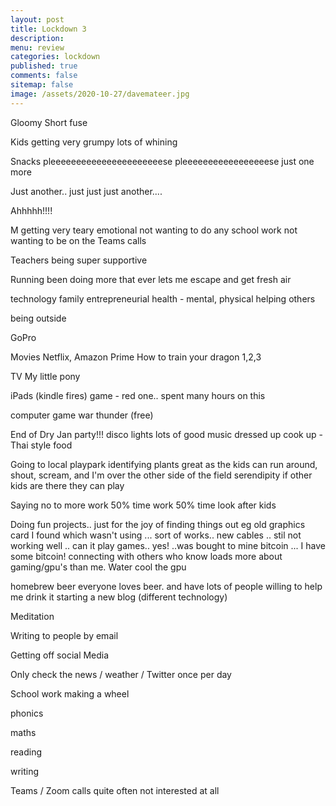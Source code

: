 ```yaml
---
layout: post
title: Lockdown 3 
description: 
menu: review
categories: lockdown
published: true 
comments: false     
sitemap: false
image: /assets/2020-10-27/davemateer.jpg
---
```


<!-- [![alt text](/assets/2020-10-12/db.jpg "Db from Caspar Camille Rubin on Unsplash")](https://unsplash.com/@casparrubin) -->

Gloomy
Short fuse

Kids getting very grumpy
  lots of whining

Snacks
 pleeeeeeeeeeeeeeeeeeeeeese
  pleeeeeeeeeeeeeeeeese
just one more

Just another.. just just just another....

Ahhhhh!!!!


M getting very teary
  emotional
not wanting to do any school work
not wanting to be on the Teams calls

Teachers being super supportive





Running
  been doing more that ever
  lets me escape and get fresh air

technology
family
entrepreneurial
health - mental, physical
helping others

being outside


GoPro

Movies
  Netflix, Amazon Prime
  How to train your dragon 1,2,3

TV
 My little pony

iPads (kindle fires)
  game - red one.. spent many hours on this

computer game
  war thunder (free)

End of Dry Jan
  party!!!
  disco lights
  lots of good music
  dressed up
  cook up - Thai style food

Going to local playpark
  identifying plants
  great as the kids can run around, shout, scream, and I'm over the other side of the field
 serendipity if other kids are there they can play
  
Saying no to more work
 50% time work
 50% time look after kids

Doing fun projects.. just for the joy of finding things out
  eg old graphics card I found which wasn't using
   ... sort of works.. new cables
    .. stil not working well
    .. can it play games.. yes!
    ..was bought to mine bitcoin
    ... I have some bitcoin!
    connecting with others who know loads more about gaming/gpu's than me. Water cool the gpu

homebrew beer
 everyone loves beer.
 and have lots of people willing to help me drink it
 starting a new blog (different technology)

Meditation

Writing to people
  by email

Getting off social Media

Only check the news / weather / Twitter once per day


School work
 making a wheel

phonics

maths

reading

writing


 
Teams / Zoom calls
  quite often not interested at all
